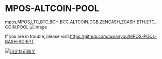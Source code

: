 # MPOS-ALTCOIN-POOL
mpos,MPOS,LTC,BTC,BCH.BCC.ALTCOIN,DGB,ZENCASH,ZCASH,ETH,ETC,COIN,POOL
  ![image]( https://github.com/luxianyou/MPOS-ALTCOIN-POOL/blob/master/MPOS%20pool.png)
  
  If you are in trouble, please visit:https://github.com/luxianyou/MPOS-POOL-BASH-SCRIPT
  
  <a href="http://satoshibox.com/ombv64pe4myw2n2bepnwypes" class="satoshibox-link"><img src="https://satoshibox.com/img/button-bitcoin.svg" alt="用比特币购买"></a>
